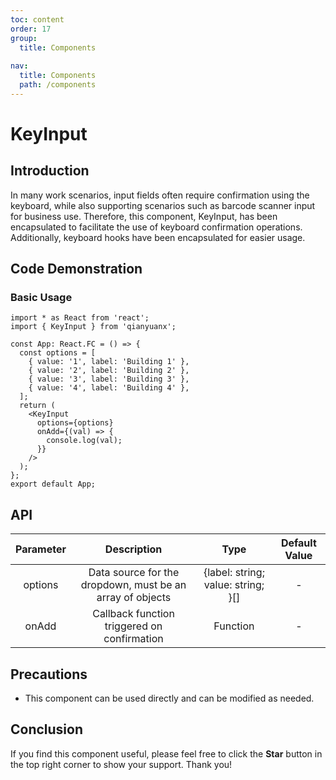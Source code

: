 ```yaml
---
toc: content
order: 17
group:
  title: Components
  
nav:
  title: Components
  path: /components
---
```


# KeyInput 

## Introduction

In many work scenarios, input fields often require confirmation using the keyboard, while also supporting scenarios such as barcode scanner input for business use. Therefore, this component, KeyInput, has been encapsulated to facilitate the use of keyboard confirmation operations. Additionally, keyboard hooks have been encapsulated for easier usage.

## Code Demonstration

### Basic Usage

```tsx
import * as React from 'react';
import { KeyInput } from 'qianyuanx';

const App: React.FC = () => {
  const options = [
    { value: '1', label: 'Building 1' },
    { value: '2', label: 'Building 2' },
    { value: '3', label: 'Building 3' },
    { value: '4', label: 'Building 4' },
  ];
  return (
    <KeyInput
      options={options}
      onAdd={(val) => {
        console.log(val);
      }}
    />
  );
};
export default App;
```

## API

| Parameter | Description | Type | Default Value |
| :--: | :--: | :--: | :--: |
| options | Data source for the dropdown, must be an array of objects | {label: string; value: string; }[] | - |
| onAdd | Callback function triggered on confirmation | Function | - |

## Precautions

- This component can be used directly and can be modified as needed.

## Conclusion

If you find this component useful, please feel free to click the **Star** button in the top right corner to show your support. Thank you!
